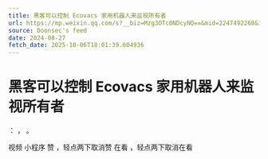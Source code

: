 ```yaml
---
title: 黑客可以控制 Ecovacs 家用机器人来监视所有者
url: https://mp.weixin.qq.com/s?__biz=Mzg3OTc0NDcyNQ==&mid=2247492268&idx=2&sn=b61c75431c15ee7b1f630e608eb26b58
source: Doonsec's feed
date: 2024-08-27
fetch_date: 2025-10-06T18:01:39.604936
---
```


# 黑客可以控制 Ecovacs 家用机器人来监视所有者

：
，
。

视频
小程序
赞
，轻点两下取消赞
在看
，轻点两下取消在看